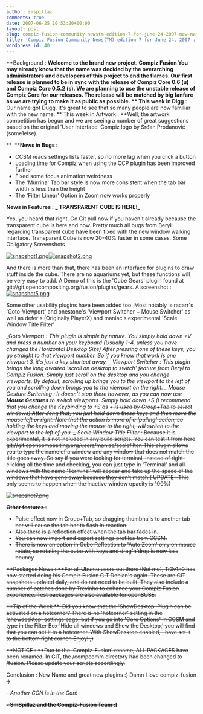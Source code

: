 ```yaml
---
author: smspillaz
comments: true
date: 2007-06-25 10:53:20+00:00
layout: post
slug: compiz-fusion-community-newstm-edition-7-for-june-24-2007-new-name
title: 'Compiz Fusion Community News(TM) edition 7 for June 24, 2007 : New Name'
wordpress_id: 40
---
```


**Background : **Welcome to the brand new project. **Compiz Fusion** You may already know that the name was decided by the overarching administrators and developers of this project to end the flames. Our first release is planned to be in sync with the release of Compiz Core 0.6 (u) and Compiz Core 0.5.2 (s). We are planning to use the unstable release of Compiz Core for our releases. The release will be matched by big fanfare as we are trying to make it as public as possible.
**
This week in Digg** : Our name got Dugg. It's great to see that so many people are now familiar with the new name.
**
This week in Artwork : **Well, the artwork competition has begun and we are seeing a number of great suggestions based on the original 'User Interface' Compiz logo by Srđan Prodanović (some1else).

**  ****News in Bugs :**

- CCSM reads settings lists faster, so no more lag when you click a button
- Loading time for Compiz when using the CCP plugin has been improved further
- Fixed some focus animation weirdness
- The 'Murrina' Tab bar style is now more consistent when the tab bar width is less than the height
- The 'Filter Linear' Option in Zoom now works properly

**News in Features :**
**_
TRANSPARENT CUBE IS HERE!_**

Yes, you heard that right. Go Git pull now if you haven't already because the transparent cube is here and now. Pretty much all bugs from Beryl regarding transparent cube have been fixed with the new window walking interface. Transparent Cube is now 20-40% faster in some cases. Some Obligatory Screenshots

[![snapshot1.png](http://smspillaz.files.wordpress.com/2007/06/snapshot1.thumbnail.png)](http://smspillaz.files.wordpress.com/2007/06/snapshot1.png)[![snapshot2.png](http://smspillaz.files.wordpress.com/2007/06/snapshot2.thumbnail.png)](http://smspillaz.files.wordpress.com/2007/06/snapshot2.png)

And there is more than that, there has been an interface for plugins to draw stuff inside the cube. There are no aquariums yet, but these functions will be very easy to add. A Demo of this is the 'Cube Gears' plugin found at git://git.opencompositing.org/fusion/plugins/gears. A screenshot :
[![snapshot5.png](http://smspillaz.files.wordpress.com/2007/06/snapshot5.thumbnail.png)](http://smspillaz.files.wordpress.com/2007/06/snapshot5.png)

Some other usability plugins have been added too. Most notably is racarr's 'Goto-Viewport' and onestone's 'Viewport Switcher + Mouse Switcher' as well as defer's (Originally PlayerX) and maniac's experimental 'Scale Window Title Filter'

_Goto Viewport _: This plugin is simple by nature. You simply hold down <Super>+V and press a number on your keyboard (Usually 1-4, unless you have changed the Horizontal Desktop Size) After pressing one of these keys, you go straight to that viewport number. So if you know that work is one viewport 3, it's just a key shortcut away.
_
Viewport Switcher _: This plugin brings the long awaited 'scroll on desktop to switch' feature from Beryl to Compiz Fusion. Simply just scroll on the desktop and you change viewports. By default, scrolling up brings you to the viewport to the left of you and scrolling down brings you to the viewport on the right.
_
Mouse Gesture Switching :_ It doesn't stop there however, as you can now use <b>Mouse Gestures</b> to switch viewports. Simply hold down <Super>+S (I recommend that you change the Keybinding to <Ctrl><Alt>+S as <Super>+<S> is used by Group+Tab to select windows) After dong that, you just hold down these keys and then move the mouse left or right. Note that the action is more of a 'pulling' action, so holding the keys and moving the mouse to the right, will switch to the viewport to the left of you.
_
Scale Window Title Filter :_ Because it is experimental, it is not included in any build scripts. You can test it from here git://git.opencompositing.org/users/maniac/scalefilter. This plugin allows you to type the name of a window and any window that does not match the title goes away. So say if you were looking for terminal, instead of right-clicking all the time and checking, you can just type in 'Terminal' and all windows with the name 'Terminal' will appear and take up the space of the windows that have gone away because they don't match.( UPDATE : This only seems to happen when the inactive window opacity is 100%)

[![snapshot7.png](http://smspillaz.files.wordpress.com/2007/06/snapshot7.thumbnail.png)](http://smspillaz.files.wordpress.com/2007/06/snapshot7.png)

**Other features :**
- Pulse effect now in Group+Tab, so dragging thumbnails to another tab bar will cause the tab bar to flash in reaction.
- Also there is a reflection effect when the tab bar fades in.
- You can now import and export settings profiles from CCSM.
- There is now an option in Cube Reflection to 'Auto Zoom' only on mouse rotate, so rotating the cube with keys and drag'n'drop is now less bouncy

**Packages News : **For all Ubuntu users out there (Not me), Tr3v1n0 has now started doing his Compiz Fusion GIT Debian's again. These are GIT snapshots updated daily, and do not need to be built. They also include a number of patches done by Trevinho to enhance your Compiz Fusion experience. Test packages are also available for openSUSE.

**Tip of the Week **: Did you know that the 'ShowDesktop' Plugin can be activated on a hotcorner? There is no 'hotcorner' setting in the 'showdesktop' settings page, but if you go into 'Core Options' in CCSM and type in the Filter Box 'Hide all windows and Show the Desktop,' you will find that you can set it to a hotcorner. With ShowDesktop enabled, I have set it to the bottom right corner. Enjoy! ;)

**NOTICE : **Due to the 'Compiz-Fusion' rename, ALL PACKAGES have been renamed. In GIT, the /compcomm directory had been changed to /fusion. Please update your scripts accordingly.

Conclusion : New Name and great new plugins :) Damn I love compiz-fusion ;)

_- Another CCN is in the Can!_

**- SmSpillaz and the Compiz-Fusion Team :)**
